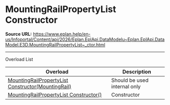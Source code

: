 # MountingRailPropertyList Constructor

**Source URL:** https://www.eplan.help/en-us/Infoportal/Content/api/2026/Eplan.EplApi.DataModelu~Eplan.EplApi.DataModel.E3D.MountingRailPropertyList~_ctor.html

---

Overload List

| Overload | Description |
| --- | --- |
| [MountingRailPropertyList Constructor(MountingRail)](Eplan.EplApi.DataModelu~Eplan.EplApi.DataModel.E3D.MountingRailPropertyList~_ctor(MountingRail).html) | Should be used internal only |
| [MountingRailPropertyList Constructor()](Eplan.EplApi.DataModelu~Eplan.EplApi.DataModel.E3D.MountingRailPropertyList~_ctor().html) | Constructor |
